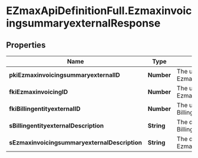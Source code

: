 # EZmaxApiDefinitionFull.EzmaxinvoicingsummaryexternalResponse

## Properties

Name | Type | Description | Notes
------------ | ------------- | ------------- | -------------
**pkiEzmaxinvoicingsummaryexternalID** | **Number** | The unique ID of the Ezmaxinvoicingsummaryexternal | [optional] 
**fkiEzmaxinvoicingID** | **Number** | The unique ID of the Ezmaxinvoicing | [optional] 
**fkiBillingentityexternalID** | **Number** | The unique ID of the Billingentityexternal | 
**sBillingentityexternalDescription** | **String** | The description of the Billingentityexternal | 
**sEzmaxinvoicingsummaryexternalDescription** | **String** | The description of the Ezmaxinvoicingsummaryexternal | 


